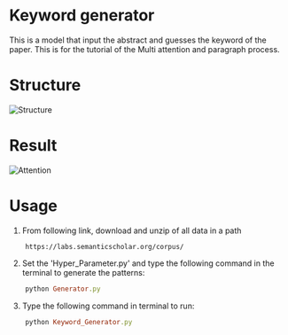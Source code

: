 # Keyword generator

This is a model that input the abstract and guesses the keyword of the paper. This is for the tutorial of the Multi attention and paragraph process.

# Structure
![Structure](https://user-images.githubusercontent.com/17133841/54073684-29f52e00-4258-11e9-99d0-3e3f4a8caa73.png)

# Result
![Attention](https://user-images.githubusercontent.com/17133841/54073682-2661a700-4258-11e9-8ee6-91faf97593bc.png)

# Usage

1. From following link, download and unzip of all data in a path
```
    https://labs.semanticscholar.org/corpus/
```
2. Set the 'Hyper_Parameter.py' and type the following command in the terminal to generate the patterns:
```ruby
    python Generator.py
```    
3. Type the following command in terminal to run:
```ruby
    python Keyword_Generator.py
```
